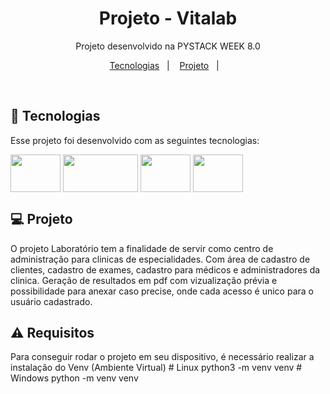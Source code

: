<h1 align="center"> Projeto - Vitalab </h1>

<p align="center">
Projeto desenvolvido na PYSTACK WEEK 8.0<br/>
</p>

<p align="center">
  <a href="#-tecnologias">Tecnologias</a>&nbsp;&nbsp;&nbsp;|&nbsp;&nbsp;&nbsp;
  <a href="#-projeto">Projeto</a>&nbsp;&nbsp;&nbsp;|&nbsp;&nbsp;&nbsp;

</p>

<br>

## 🚀 Tecnologias

Esse projeto foi desenvolvido com as seguintes tecnologias:

<img align="center" src="https://cdn.jsdelivr.net/gh/devicons/devicon/icons/python/python-original.svg" height="60" width="80" />
<img align="center" src="https://cdn.jsdelivr.net/gh/devicons/devicon/icons/django/django-plain-wordmark.svg" height="60" width="120" />
<img align="center" src="https://cdn.jsdelivr.net/gh/devicons/devicon/icons/html5/html5-original.svg" height="60" width="80" />
<img align="center" src="https://cdn.jsdelivr.net/gh/devicons/devicon/icons/css3/css3-original.svg" height="60" width="80" />


## 💻 Projeto

O projeto Laboratório tem a finalidade de servir como centro de administração para clinicas de especialidades.
Com área de cadastro de clientes, cadastro de exames, cadastro para médicos e administradores da clinica.
Geração de resultados em pdf com vizualização prévia e possibilidade para anexar caso precise, onde cada acesso é unico para o usuário cadastrado.

## ⚠️ Requisitos

Para conseguir rodar o projeto em seu dispositivo, é necessário realizar a instalação do Venv (Ambiente Virtual)
	# Linux
		python3 -m venv venv
	# Windows
		python -m venv venv


